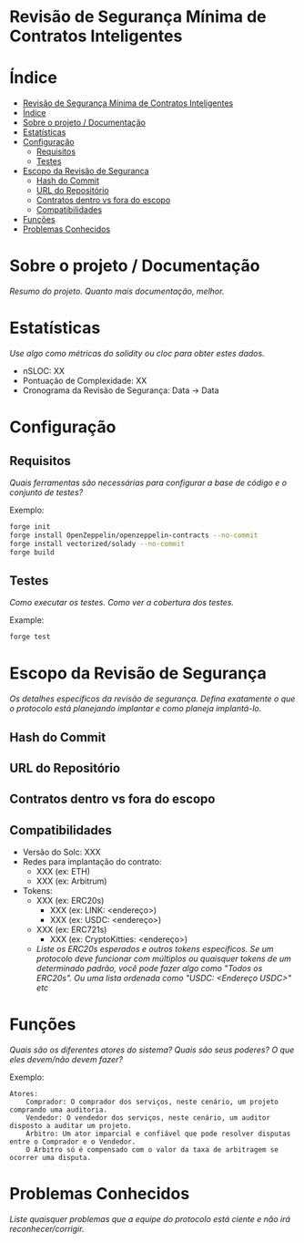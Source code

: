 # Revisão de Segurança Mínima de Contratos Inteligentes

# Índice

- [Revisão de Segurança Mínima de Contratos Inteligentes](#revisão-de-segurança-mínima-de-contratos-inteligentes)
- [Índice](#índice)
- [Sobre o projeto / Documentação](#sobre-o-projeto--documentação)
- [Estatísticas](#estatísticas)
- [Configuração](#configuração)
  - [Requisitos](#requisitos)
  - [Testes](#testes)
- [Escopo da Revisão de Segurança](#escopo-da-revisão-de-segurança)
  - [Hash do Commit](#hash-do-commit)
  - [URL do Repositório](#url-do-repositório)
  - [Contratos dentro vs fora do escopo](#contratos-dentro-vs-fora-do-escopo)
  - [Compatibilidades](#compatibilidades)
- [Funções](#funções)
- [Problemas Conhecidos](#problemas-conhecidos)

# Sobre o projeto / Documentação

_Resumo do projeto. Quanto mais documentação, melhor._

# Estatísticas

_Use algo como métricas do solidity ou cloc para obter estes dados._

- nSLOC: XX
- Pontuação de Complexidade: XX
- Cronograma da Revisão de Segurança: Data -> Data

# Configuração

## Requisitos

_Quais ferramentas são necessárias para configurar a base de código e o conjunto de testes?_

Exemplo:

```bash
forge init
forge install OpenZeppelin/openzeppelin-contracts --no-commit
forge install vectorized/solady --no-commit
forge build
```

## Testes

_Como executar os testes. Como ver a cobertura dos testes._

Example:

```bash
forge test
```

# Escopo da Revisão de Segurança

_Os detalhes específicos da revisão de segurança. Defina exatamente o que o protocolo está planejando implantar e como planeja implantá-lo._

## Hash do Commit

## URL do Repositório

## Contratos dentro vs fora do escopo

## Compatibilidades

- Versão do Solc: XXX
- Redes para implantação do contrato:
  - XXX (ex: ETH)
  - XXX (ex: Arbitrum)
- Tokens:
  - XXX (ex: ERC20s)
    - XXX (ex: LINK: <endereço>)
    - XXX (ex: USDC: <endereço>)
  - XXX (ex: ERC721s)
    - XXX (ex: CryptoKitties: <endereço>)
  - _Liste os ERC20s esperados e outros tokens específicos. Se um protocolo deve funcionar com múltiplos ou quaisquer tokens de um determinado padrão, você pode fazer algo como "Todos os ERC20s". Ou uma lista ordenada como "USDC: <Endereço USDC>" etc_

# Funções

_Quais são os diferentes atores do sistema? Quais são seus poderes? O que eles devem/não devem fazer?_

Exemplo:

```
Atores:
    Comprador: O comprador dos serviços, neste cenário, um projeto comprando uma auditoria.
    Vendedor: O vendedor dos serviços, neste cenário, um auditor disposto a auditar um projeto.
    Árbitro: Um ator imparcial e confiável que pode resolver disputas entre o Comprador e o Vendedor.
    O Árbitro só é compensado com o valor da taxa de arbitragem se ocorrer uma disputa.
```

# Problemas Conhecidos

_Liste quaisquer problemas que a equipe do protocolo está ciente e não irá reconhecer/corrigir._
